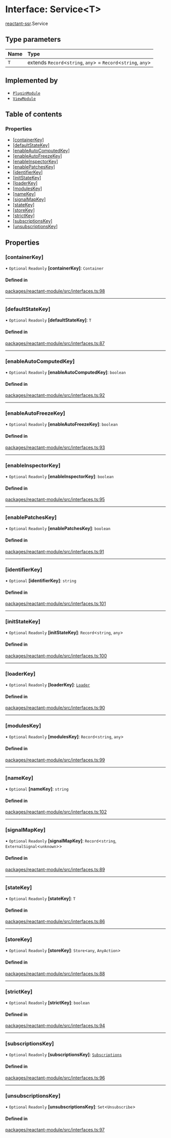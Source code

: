 # Interface: Service<T\>

[reactant-ssr](../modules/reactant_ssr.md).Service

## Type parameters

| Name | Type |
| :------ | :------ |
| `T` | extends `Record`<`string`, `any`\> = `Record`<`string`, `any`\> |

## Implemented by

- [`PluginModule`](../classes/reactant_ssr.PluginModule.md)
- [`ViewModule`](../classes/reactant_ssr.ViewModule.md)

## Table of contents

### Properties

- [[containerKey]](reactant_ssr.Service.md#[containerkey])
- [[defaultStateKey]](reactant_ssr.Service.md#[defaultstatekey])
- [[enableAutoComputedKey]](reactant_ssr.Service.md#[enableautocomputedkey])
- [[enableAutoFreezeKey]](reactant_ssr.Service.md#[enableautofreezekey])
- [[enableInspectorKey]](reactant_ssr.Service.md#[enableinspectorkey])
- [[enablePatchesKey]](reactant_ssr.Service.md#[enablepatcheskey])
- [[identifierKey]](reactant_ssr.Service.md#[identifierkey])
- [[initStateKey]](reactant_ssr.Service.md#[initstatekey])
- [[loaderKey]](reactant_ssr.Service.md#[loaderkey])
- [[modulesKey]](reactant_ssr.Service.md#[moduleskey])
- [[nameKey]](reactant_ssr.Service.md#[namekey])
- [[signalMapKey]](reactant_ssr.Service.md#[signalmapkey])
- [[stateKey]](reactant_ssr.Service.md#[statekey])
- [[storeKey]](reactant_ssr.Service.md#[storekey])
- [[strictKey]](reactant_ssr.Service.md#[strictkey])
- [[subscriptionsKey]](reactant_ssr.Service.md#[subscriptionskey])
- [[unsubscriptionsKey]](reactant_ssr.Service.md#[unsubscriptionskey])

## Properties

### [containerKey]

• `Optional` `Readonly` **[containerKey]**: `Container`

#### Defined in

[packages/reactant-module/src/interfaces.ts:98](https://github.com/unadlib/reactant/blob/f66dad8a/packages/reactant-module/src/interfaces.ts#L98)

___

### [defaultStateKey]

• `Optional` `Readonly` **[defaultStateKey]**: `T`

#### Defined in

[packages/reactant-module/src/interfaces.ts:87](https://github.com/unadlib/reactant/blob/f66dad8a/packages/reactant-module/src/interfaces.ts#L87)

___

### [enableAutoComputedKey]

• `Optional` `Readonly` **[enableAutoComputedKey]**: `boolean`

#### Defined in

[packages/reactant-module/src/interfaces.ts:92](https://github.com/unadlib/reactant/blob/f66dad8a/packages/reactant-module/src/interfaces.ts#L92)

___

### [enableAutoFreezeKey]

• `Optional` `Readonly` **[enableAutoFreezeKey]**: `boolean`

#### Defined in

[packages/reactant-module/src/interfaces.ts:93](https://github.com/unadlib/reactant/blob/f66dad8a/packages/reactant-module/src/interfaces.ts#L93)

___

### [enableInspectorKey]

• `Optional` `Readonly` **[enableInspectorKey]**: `boolean`

#### Defined in

[packages/reactant-module/src/interfaces.ts:95](https://github.com/unadlib/reactant/blob/f66dad8a/packages/reactant-module/src/interfaces.ts#L95)

___

### [enablePatchesKey]

• `Optional` `Readonly` **[enablePatchesKey]**: `boolean`

#### Defined in

[packages/reactant-module/src/interfaces.ts:91](https://github.com/unadlib/reactant/blob/f66dad8a/packages/reactant-module/src/interfaces.ts#L91)

___

### [identifierKey]

• `Optional` **[identifierKey]**: `string`

#### Defined in

[packages/reactant-module/src/interfaces.ts:101](https://github.com/unadlib/reactant/blob/f66dad8a/packages/reactant-module/src/interfaces.ts#L101)

___

### [initStateKey]

• `Optional` `Readonly` **[initStateKey]**: `Record`<`string`, `any`\>

#### Defined in

[packages/reactant-module/src/interfaces.ts:100](https://github.com/unadlib/reactant/blob/f66dad8a/packages/reactant-module/src/interfaces.ts#L100)

___

### [loaderKey]

• `Optional` `Readonly` **[loaderKey]**: [`Loader`](../modules/reactant_ssr.md#loader)

#### Defined in

[packages/reactant-module/src/interfaces.ts:90](https://github.com/unadlib/reactant/blob/f66dad8a/packages/reactant-module/src/interfaces.ts#L90)

___

### [modulesKey]

• `Optional` `Readonly` **[modulesKey]**: `Record`<`string`, `any`\>

#### Defined in

[packages/reactant-module/src/interfaces.ts:99](https://github.com/unadlib/reactant/blob/f66dad8a/packages/reactant-module/src/interfaces.ts#L99)

___

### [nameKey]

• `Optional` **[nameKey]**: `string`

#### Defined in

[packages/reactant-module/src/interfaces.ts:102](https://github.com/unadlib/reactant/blob/f66dad8a/packages/reactant-module/src/interfaces.ts#L102)

___

### [signalMapKey]

• `Optional` `Readonly` **[signalMapKey]**: `Record`<`string`, `ExternalSignal`<`unknown`\>\>

#### Defined in

[packages/reactant-module/src/interfaces.ts:89](https://github.com/unadlib/reactant/blob/f66dad8a/packages/reactant-module/src/interfaces.ts#L89)

___

### [stateKey]

• `Optional` `Readonly` **[stateKey]**: `T`

#### Defined in

[packages/reactant-module/src/interfaces.ts:86](https://github.com/unadlib/reactant/blob/f66dad8a/packages/reactant-module/src/interfaces.ts#L86)

___

### [storeKey]

• `Optional` `Readonly` **[storeKey]**: `Store`<`any`, `AnyAction`\>

#### Defined in

[packages/reactant-module/src/interfaces.ts:88](https://github.com/unadlib/reactant/blob/f66dad8a/packages/reactant-module/src/interfaces.ts#L88)

___

### [strictKey]

• `Optional` `Readonly` **[strictKey]**: `boolean`

#### Defined in

[packages/reactant-module/src/interfaces.ts:94](https://github.com/unadlib/reactant/blob/f66dad8a/packages/reactant-module/src/interfaces.ts#L94)

___

### [subscriptionsKey]

• `Optional` `Readonly` **[subscriptionsKey]**: [`Subscriptions`](../modules/reactant_ssr.md#subscriptions)

#### Defined in

[packages/reactant-module/src/interfaces.ts:96](https://github.com/unadlib/reactant/blob/f66dad8a/packages/reactant-module/src/interfaces.ts#L96)

___

### [unsubscriptionsKey]

• `Optional` `Readonly` **[unsubscriptionsKey]**: `Set`<`Unsubscribe`\>

#### Defined in

[packages/reactant-module/src/interfaces.ts:97](https://github.com/unadlib/reactant/blob/f66dad8a/packages/reactant-module/src/interfaces.ts#L97)
